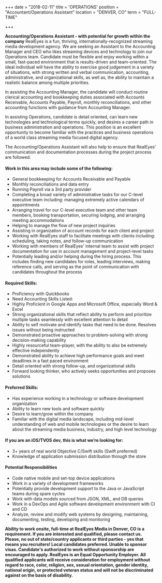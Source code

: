 +++
date = "2018-02-11"
title = 'OPERATIONS'
position = "Accountant/Operations Assistant"
location = "DENVER, CO"
term = "FULL-TIME"

+++

**Accounting/Operations Assistant - with potential for growth within the company**
RealEyes is a fun, thriving, internationally-recognized streaming media development agency. We are seeking an Assistant to the Accounting Manager and CEO who likes streaming devices and technology to join our Operations team. Candidate must be flexible and enjoy working within a small, fast-paced environment that is results-driven and team-oriented. The ideal individual will have the ability to exercise good judgement in a variety of situations, with strong written and verbal communication, accounting, administrative, and organizational skills, as well as, the ability to maintain a realistic balance among multiple priorities.


In assisting the Accounting Manager, the candidate will conduct routine clerical accounting and bookkeeping duties associated with Accounts Receivable, Accounts Payable, Payroll, monthly reconciliations, and other accounting functions with guidance from Accounting Manager.

In assisting Operations, candidate is detail oriented, can learn new technologies and technological terms quickly, and desires a career path in business administration and operations. This position is an excellent opportunity to become familiar with the practices and business operations of a world class streaming media focused digital agency.

The Accounting/Operations Assistant will also help to ensure that RealEyes' communication and documentation processes during the project process are followed.



#### **Work in this area may include some of the following:**
* General bookkeeping for Accounts Receivable and Payable
* Monthly reconciliations and data entry
* Running Payroll via a 3rd party provider 
* Completing a broad variety of administrative tasks for our C-level executive team including: managing extremely active calendars of appointments
* Arranging travel for our C-level executive team and other team members, booking transportation, securing lodging, and arranging meeting accommodations
* Helping to manage the flow of new project inquiries
* Assisting in organization of account records for each client and project
* Working with RealEyes staff to facilitate meetings with clients including: scheduling, taking notes, and follow-up communication
* Working with members of RealEyes' internal team to assist with project documentation for use in account management and project-level tasks
* Potentially leading and/or helping during the hiring process. This includes finding new candidates for roles, leading interviews, making reference calls, and serving as the point of communication with candidates throughout the process

#### **Required Skills:**
* Proficiency with Quickbooks
* Need Accounting Skills Listed:
* Highly Proficient in Google Apps and Microsoft Office, especially Word & Excel
* Strong organizational skills that reflect ability to perform and prioritize multiple tasks seamlessly with excellent attention to detail
* Ability to self motivate and identify tasks that need to be done. Resolves issues without being instructed
* Demonstrated proactive approaches to problem-solving with strong decision-making capability
* Highly resourceful team-player, with the ability to also be extremely effective independently
* Demonstrated ability to achieve high performance goals and meet deadlines in a fast paced environment
* Detail oriented with strong follow-up, and organizational skills
* Forward looking thinker, who actively seeks opportunities and proposes solutions


#### **Preferred Skills:**
* Has experience working in a technology or software development organization
* Ability to learn new tools and software quickly
* Desire to learn/grow within the company
* Familiar with the digital media landscape, including mid-level understanding of web and mobile technologies or the desire to learn about the streaming media business, industry, and high level technology


#### **If you are an iOS/TVOS dev, this is what we’re looking for:**
* 3+ years of real world Objective C/Swift skills (Swift preferred)
* Knowledge of application submission distribution through the store

#### **Potential Responsibilities**
* Code native mobile and set-top device applications
* Work in a variety of development frameworks
* Potentially provide development support to the Java or JavaScript teams during spare cycles
* Work with data models sourced from JSON, XML, and DB queries
* Work in a DevOps and Agile software development environment with CI and CD
* Analyze, review and modify web systems by designing, maintaining, documenting, testing, developing and monitoring


**Ability to work onsite, full-time at RealEyes Media in Denver, CO is a requirement. If you are interested and qualified, please contact us.
Please, no out of state/country applicants or third parties - yes that means you recruiters! Local candidates preferred. Unable to sponsor visas. Candidate's authorized to work without sponsorship are encouraged to apply.
RealEyes is an Equal Opportunity Employer. All qualified applicants will receive consideration for employment without regard to race, color, religion, sex, sexual orientation, gender identity, national origin, or protected veteran status and will not be discriminated against on the basis of disability.**
